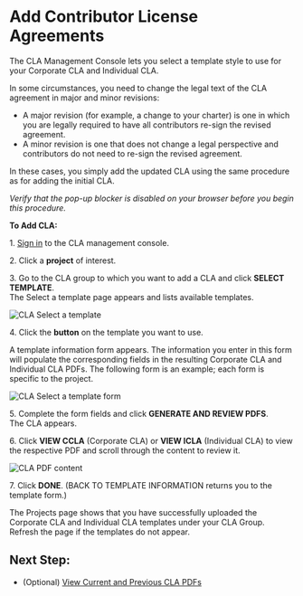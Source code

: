 # Add Contributor License Agreements

The CLA Management Console lets you select a template style to use for your Corporate CLA and Individual CLA.

In some circumstances, you need to change the legal text of the CLA agreement in major and minor revisions:

* A major revision (for example, a change to your charter) is one in which you are legally required to have all contributors re-sign the revised agreement.
* A minor revision is one that does not change a legal perspective and contributors do not need to re-sign the revised agreement.

In these cases, you simply add the updated CLA using the same procedure as for adding the initial CLA.

_Verify that the pop-up blocker is disabled on your browser before you begin this procedure._

**To Add CLA:**

1\. [Sign in](sign-in-to-the-easycla-management-console.md) to the CLA management console.

2\. Click a **project** of interest.

3\. Go to the CLA group to which you want to add a CLA and click **SELECT TEMPLATE**.\
The Select a template page appears and lists available templates.

![CLA Select a template](../../../.gitbook/assets/cla-select-a-template-page.png)

4\. Click the **button** on the template you want to use.

A template information form appears. The information you enter in this form will populate the corresponding fields in the resulting Corporate CLA and Individual CLA PDFs. The following form is an example; each form is specific to the project.

![CLA Select a template form](../../../.gitbook/assets/cla-select-a-template-form.png)

5\. Complete the form fields and click **GENERATE AND REVIEW PDFS**.\
The CLA appears.

6\. Click **VIEW CCLA** (Corporate CLA) or **VIEW ICLA** (Individual CLA) to view the respective PDF and scroll through the content to review it.

![CLA PDF content](../../../.gitbook/assets/cla-pdf-content.png)

7\. Click **DONE**. (BACK TO TEMPLATE INFORMATION returns you to the template form.)

The Projects page shows that you have successfully uploaded the Corporate CLA and Individual CLA templates under your CLA Group. Refresh the page if the templates do not appear.

## Next Step: <a href="#next-step" id="next-step"></a>

* (Optional) [View Current and Previous CLA PDFs](view-current-and-previous-cla-pdfs.md)
